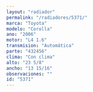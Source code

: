 ```yaml
---
layout: "radiador"
permalink: "/radiadores/5371/"
marca: "Toyota"
modelo: "Corolla"
ano: "2006"
motor: "L4 1.6"
transmision: "Automática"
parte: "432456"
clima: "Con clima"
alto: "23 5/8"
ancho: "13 15/16"
observaciones: ""
id: "5371"
---
```


